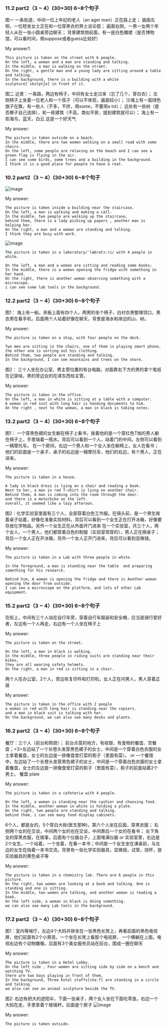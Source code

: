 
```














































```
### 11.2	part2（3 ~ 4）(30+30) 6~8个句子
图一
一条街道，中间一位上年纪的老人（an ager man）正在路上走；
画面左侧，一位短发女士正在和一位穿黑衣的男士谈论叙；
画面右侧，一男一女两个年轻人从在一张小圆桌旁边聊天；
背景建筑物前面，有一座白色雕塑（是否博物馆，可以看时间，用suppose或者guess比较好）


My answer1:

```
This picture is taken on the street with 6 people. 
On the left, a woman and a man are standing and talking.
In the middle, a man is walking on the street. 
On the right, a gentle man and a young lady are sitting around a table and talking. 
In the background, there is a building with a white sculpture[ˈskʌlptʃə] in front of it.
```


图二
近景：一条路，两边有椅子，中间有女士走过来（忘了几个，穿白衣）；
左侧椅子上坐着一位老人和一个孩子（可以不体现，画面较小）；
沙滩上有一面绿色旗子在飘，有一些人（不多，不挤，用some，不要用a lot）；
远处有一些树（是否椰子自己选择），和一栋建筑（不高，类似平房，提到建筑就可以）；
海上有一些海鸟，蓝天，白云
这是一个好天气

My answer:

```
The picture is taken outside on a beach.
In the middle, there are two women walking on a small road with some chairs.
On the left, some people are relaxing on the beach and I can see a green flag is flying in the air.
I can see some birds, some trees and a building in the background.
I think it is a good place for people to have a reat.
```


### 10.2	part2（3 ~ 4）(30+30) 6~8个句子
 ![image](https://user-images.githubusercontent.com/2299635/170911691-94f06647-b4b2-4674-b81d-7c8d5bb833ed.png)


My answer:

```
The picture is taken inside a building near the staircase.
On the left, a man is walking and making a call.
In the middle, two people are walking up the staircase, 
behind them, there is a lady picking up papers , another man is helping her. 
On the right, a man and a woman are standing and talking.
I think they are busy with work. 
```

![image](https://user-images.githubusercontent.com/2299635/170911697-ff0cc890-86b8-42b8-9bf9-cdac0d58dad8.png)

```
The picture is taken in a laboratory/ˈlæbrətɔːri/ with 4 people in white.

On the left, a man and a woman are sitting and reading some books;
In the middle, there is a woman opening the fridge with something in her hand.
On the right, there is another woman observing something with a microscope.
i can see some lab tools in the background. 
```


### 12.2	part2（3 ~ 4）(30+30) 6~8个句子
图1：
海上有一船，夹板上面有四个人，两男的坐个椅子，白衬衣男整理领口，黑衣男在看手机，后面两个人站着好像在聊天，背景是海水和岸边的山、树。

My answer:

```
The picture is taken on a ship, with four people on the deck. 

Two men are sitting in the chairs, one of them is playing smart phone, 
the other one is sorting out his clothing.
Behind them, two people are standing and talking.
In the background, I can see mountains and trees on the shore.
```

图2：
三个人坐在办公室，男主管位置的有台电脑，对面靠右下方的男的拿个笔纸在记录啥，男的旁边女的在递东西给主管。

My answer:

```
The picture is taken in the office.
On the left, a man in white is sitting at a table with a computer.
A woman in red suit with long hair is handing documents to him.
On the right , next to the woman, a man in black is taking notes.
```

### 13.2	part2（3 ~ 4）(30+30) 6~8个句子
图1：
一个穿黑色裙的女生躺在椅子上看书，挨着他的是一个穿红色T恤的男人躺在椅子上，手里端着一瓶水。背后可以看到一个人，站着门的中间。左侧可以看到一辆摩托车。
在一个房间，右边一个男人和一个女人坐在躺椅上，女人在看书；他们的前面是一个桌子，桌子的右边是一辆摩托车，他们的右边，有个男人，正在进来。

My answer:

```
The picture is taken in a house.

A lady in black dress is lying on a chair and reading a book. 
Next to her, a man in red T-shirt is lying on another chair. 
Behind them, A man is coming into the room through the door.
and there is a motorbike on the left.
overall, it seemed like a lazy afteroon.
```

图2：化学实验室里面有三个人，全部穿着白色工作服。在镜头前，是一个男生挨着桌子站着，好像在准备实验材料。背后可以看到一个女生正在打开冰箱，好像要存放化学物品。另外一个女生正在从外面开门进来
在一个实验室，共三个人，两个女人，一个男人，他们都穿着白色的制服（实验室常穿的），男人正在擦桌子；背后一个女人正在开冰箱，另外一个女人正开门进来，背后可以看到显微镜。

My answer:

```
The picture is taken in a Lab with three people in white.

In the foreground, a man is standing near the table  and preparing something for his research. 

Behind him, A woman is opening the fridge and there is Another woman opening the door from outside.
I can see a microscope on the platform, and lots of other Lab equipment.
```


### 15.2	part2（3 ~ 4）(30+30) 6~8个句子
在街上，中间有三个人站在自行车旁，穿着自行车服装和安全帽，应当是骑行爱好者，左边有一个人再走，右边有一个人坐在椅子上

My answer:

```
The picture is taken on the street.

On the left, a man in black is walking. 
In the middle, three people in riding suits are standing near their bikes, 
they are all wearing safety helmets.
On the right, a man in red is sitting in a chair. 

```

两个人在办公室，2个人，旁边有复印件和打印机，女人正在问男人，男人穿着正装

My answer:

```
The picture is taken in the office with 2 people
a woman in red with long hair is standing near the copiers.
and a man in black suit is talking with her.
On the background, we can also see many desks and plants.
```

### 16.2	part2（3 ~ 4）(30+30) 6~8个句子
餐厅：三个人（前台和帮厨）； 前台点菜的地方，有收银，有食物的餐盘、空餐盘；<3>左边站了一个长卷头发穿黑色裙子的女士，中间是一个穿着白色衣服的女士拿着餐盘，女士的左边是一排像食堂打菜的柜子（里面有菜）。
or 一个餐馆中，左边站了一个长卷头发穿黑色裙子的女士，中间是一个穿着白色衣服的女士拿着餐盘，女士的左边是一排像食堂打菜的柜子（里面有菜），柜子的前面站着2个男士。 
餐盘 plate 

My answer:

```
The picture is taken in a cafeteria with 4 people.

On the left, a woman is standing near the cashier and choosing food.
In the middle, another woman in white is holding a plate. 
On the right, two people are standing and talking.
behind them, i can see many food display cabinets. 
```

6个人，都是女的，5个穿白大褂(医生那种)，第六个人坐在后面，穿黑衣服； 右侧两个女的在交谈，中间两个女的也在交谈，中间靠后一个女的在看书； 左下角女的穿黑衣服，在做事，后面有个仪器台子，上面堆满仪器
or 实验室里，右边是2个女生，一个站着，一个坐着，在看一本书；中间是一个女生坐在课桌前，与左边的女生在指着一本书交流。背景有一些化学实验器具，显微镜，试管，烧杯，放实验器具的黄色桌子等

My answer:

```
The picture is taken in a chemistry lab. There are 6 people in this picture.
On the right, two women are looking at a book and talking. One is standing and one is sitting.
In the middle, two women are talking, and another woman is reading a book.
On the left side, a woman in black is doing something.
we can also see many Lab tools in the background.
```

### 17.2	part2（3 ~ 4）(30+30) 6~8个句子
图1：室内等候厅，左边4个大妈并排坐在一张黑色长凳上，再看前面的黑色电视屏，他们前面有2个小男孩，一个坐在长凳上看那个电视屏，
一个横躺在上面。电视右边有个动物雕像。后面有3个美女服务员站在前台，围成一圈在聊天

My answer:

```
The picture is taken in a Hotel Lobby. 
On the left side , Four women are sitting side by side on a bench and watching TV.
there are two boys playing in front of them.
In the background, Three hotel staffs[stɑːf] are standing in a circle and talking.
we also can see an animal sculpture beside the TV.
```

图2: 右边有把大的遮阳伞，下面一张桌子，两个女人坐在下面吃零食。右边一个大妈在走，手里拿着个玻璃杯。后面是个房子
 ![image](https://user-images.githubusercontent.com/2299635/170913680-81ccc33a-296e-43a3-93a8-f6b777ea963e.png)

My answer:

```
The picture is taken outside.

On the left, an old woman is walking on the street.
On the right, two women are sitting around a table and eating some foods under a big umbrella.
In the background , there is a white house
we can also see lots of grass on the ground.
```


### 18.2	part2（3 ~ 4）(30+30) 6~8个句子
1. 在一个广场，有很多人，有个老人骑着自行车，右边有个人拿帽子。远处有树和塔

My answer:

```
The picture is taken in the public square with many people.

On the left, an old man in black is riding a bicycle.
On the right, a man is walking with a hat in his hand.
in the background, there are many trees and a tower[ˈtaʊə].
I think it's a sunny day.
```

3. 在一个湖边，有五个站在湖边看着湖里有两划船的人，在后面有几个狮子像和很多树。

My answer:

```
The picture is taken in a park.
On the right, two people are riding a boat on the lake.
On the left, there are five people standing on the ground and looking at the boat.
in the background, I can see many trees and some sculptures[ˈskʌlptʃə]
It is a sunny day and the park is beautiful.
```


### 19.2	part2（3 ~ 4）(30+30) 6~8个句子
图片1：在街上，左边一个穿着黑色的男的坐在椅子上，打着电话；一个女的穿着绿色衣服，也坐在椅子上，看手机；一个大妈拿着包子在路上走过。路的右边是一排树，道路的尽头有一辆白色的汽车

My answer:

```
The picture is taken on the street, 

On the left, two people are sitting on a bench. 
one is making a call and another one is playing a smartphone.
On the right, a woman with a bag is walking on a road with many trees.
in the background, i can see a white car.
```

图片2：在建筑物的内部，左边是个杂货店(Grocery store)，门口一个男的做在椅子上，旁边两个男的正站在那里谈话，中间和右边有一些人在逛，背景是个服装店，里面有两个人在看服装
（有点复杂，感觉是阿拉伯世国家的商店外面）


My answer:

```
The picture is taken in front of a Grocery /ˈɡroʊsəri/ store. 

many people are walking past the store.
a man is sitting on a chair at the door, it seems that he is the shopkeeper.
besides him, there are two people shaking their hands.
i can also see many goods are hanging in front of the shop.
```


### 20.2	part2（3 ~ 4）(30+30) 6~8个句子
图片1：
一个阴天，照片应该是在校园，右边2个男生背着黑色的包站着路标旁，应该是寻找地址，他们在交谈，其中一个用手指着某个地点，中间是一个女学生应该是望着教学楼。中间一个女生背着包和提着一把伞，背后有建筑和很多人，还有绿色的草

My answer:

```
The picture is taken in a school with many students wear school uniforms.

On the right, two boys are standing near the road sign and talking. 
one of them is pointing to somewhere.
In the middle, a girl is looking at the teaching building. 
there are lots of buildings and green grass in the background.
```

图片2：
是在海边的沙滩上，很多人在沙滩上站着，也有很多人坐着，海里还有很多人在游泳，我们可以看到很太阳伞。

My answer:

```
The picture is taken on a beach with many people.
some of them are standing on the beach and looking into the distance.
some of them is sitting on the beach.
there are many other people swimming in the sea,
I can also see many sunshade.

I think they're all enjoying their relaxing time.
```


### 21.2	part2 (3 ~ 4) ( 30+30 ) 6 ~ 8个句子
图片一，
一个饮品店，有两个人：左边一个男人，坐在小桌前，戴着耳机，小桌上放着电脑；右边一个女人，面前小桌上放着一些纸，她在她的黑色包里找东西。
另外一个兄弟反馈：教室，3个人。中间的男人带着红色的beats耳机；右边的女的在翻包；

```
The picture is taken in a shop with two people.
On the left, a man with a red headset and a laptop is sitting at the table, 
On the right, a woman in black is sitting at another table, 
She is looking for something in her black bag.
```

图片二，
一个小礼堂很多人正在庆祝或者颁奖，右边台子上 一个女士 正在给 另一个女士颁奖，左边台下坐着很多人，他们在鼓掌。
``` 
The picture is taken in a hall with many people.
On the right, a woman on the stage is giving an award to another one.
On the left, many people are sitting under the stage and applauding for them.
I think they are very happy.
```


### 22.2	part2（3 ~ 4）(30+30) 6~8个句子
图片1：山和湖，有人在划船，有人在岸上准备划船 湖边划船的，5个人的描述。1、	在湖边，左边三个坐船准备出去；中间一个划船过来，右边一个人穿着蓝色T恤准备上船，另外一个人已经划船走了；背景很多树


My answer:

```
The picture is taken in a park. 

on the lef , three people are sitting on a boat.
In the middle, a man is Rowing back the boat.
on the right, a man with blue T-shirt is Boarding a boat. 
and another man is Rowing out a boat.
In the backgrond , there are many trees.
I think it is a beautiful place for people to take a rest.
```

图片2：实验室，3女1男，左边在接水，右后边在开冰箱门，右边2个在看显微镜。（感觉跟题库13的图片题一样）
  实验室里面4个人，3女一男，右边2个（一男一女）在看显微镜，中间一个女的在从柜子里面拿东西，左边一个女的在接水。
  实验室里四个人，都穿着白衣服；左边一个女生正在接水；中间一个人从冰箱拿出什么东西；右边两个人坐着在操作显微镜，旁边还一个空着的显微镜和凳子；

My answer:

```
The picture is taken in a lab with 4 people.
On the right, a man and a woman are observing something by microscopes.
In the middle, a woman is opening fridge with something in her hand
In the left, a woman is getting water.
we can see lots of other Laboratory equipment.
```


### 6.2	part2（3 ~ 4）(30+30) 6~8个句子

在一家衣服店，一个女的拿着衣服在身上看，一个女的看着她，后面是一个男的
(图片发生在衣服店，左边有个穿着蓝色的T-shirt在试着白色的衣服，右边有个女的，可能是他妈妈，在帮忙看着衣服是否合适，最右边有一对金属物品在陈列着。)
一家商店，三人，左后方一个白色T-shirt男，中间蓝色衣服女正在尝试一件白色衣服，右边是一个黑人妇女，最左边有很多商品（说金属物品应该也可以）

![image](https://user-images.githubusercontent.com/2299635/171654973-5e9bff4c-01bd-4b73-a9c0-5f374b55e30a.png)

My answer:

```
The picture is taken in a clothing store. There three people in this picture.

On the left, a woman in a blue T-shirt is trying on clothes. 
while Another woman is looking at her. and There is a man behind them. 

On the right, we can see two metal [ˈmetəl] artworks and many goods on the shelves
```


两人-1女1男，三辆car，一辆自行车。女的蹲地上做着什么（开锁吧），白色衬衣男正准备打开汽车门。路的另外一边有两辆车，还有很多树

![image](https://user-images.githubusercontent.com/2299635/171654890-ca978991-b859-4328-87f8-2705526ebd75.png)

My answer:

```
The picture is taken on the street.
On the right, a man in white is opening a car. 
On the left, a woman in red is crouching/ˈkraʊtʃɪŋ/ down to lock her bike. 
In the background, we can see some other cars and many trees.
```




### 2.2 part2（3 ~ 4）(30+30) 6~8个句子

人很多的饭店，或坐着吃东西，或在交流。近景是三个人，一个人在吃薯条，另外两人在看菜单点餐，点餐的两个人中，其中一个男生拿着水

My answer:

```
The picture is taken in a restaurant with many people. 
Most of them are eating food and talking. 

In the middle, there are 3 people sitting around a table. 
One is eating chips. The other 2 are looking at a menu and ordering food. 
I think the restaurant business is quite good. and the food is tasty.
```

一个仓库里面，右边两个女的在衣柜那里准备换衣服，一个女（左边）的是长头发、棕色裙子，另一个女的（右边）是白毛衣。左边有一个穿着蓝色上衣的胖男人的背影，在往远处走，仓库里面很多货架货物. 

My answer:

```
The picture is taken in warehouse with 3 people. 

On the left, there are two women changing clothes. 
One of them with long hair is wearing a brown dress, another one is wearing a white sweater. 
One the right, a fat man with blue shirt is walking in the distance. 
we can also see many goods on the shelves.
```



























### 4.2	part2（3 ~ 4）(30+30) 6~8个句子 已考过
 第三题：一张公园的照片，路上一个穿黑色裙子（连衣裙）的女（短发，背影）在走路，其他人在路边长条椅上坐着，最近的椅子上，一人在看报，一人在看手机。路边右侧是公园的绿草地，草地上有大树。远处背景有很多人。

My answer:

```
The picture is taken in a park with many people,

In the middle, a lady in black is walking on the road, 
there are some people sitting on the bench.
one of them is reading the newspaper and another is playing the smartphone.
I can also see many people and many trees in the background.

i think it is a good place for people to have a rest.
```

第四题：一张草地农场照，绿色隔离网分成了两部分。左下半部分是三个人，两女一男。左上的女的站着，手里拿着相机，中间女的长发站着，右肩上背着红色的包。右边男的蹲着地上，隔着隔离网喂鸡。整个农场都是绿色草地，远处有房子。

My answer:

```
The picture is taken in a farm,  there are three people in this picture

on the right, A little boy is squatting down to feed the chickens.
On the left, a woman maybe his mother is looking at the him.
Another girl is taking photos for them.
In the background, I can see more chickens and some buildings.

(I think it is a beautiful place for people to take a rest.)
```
